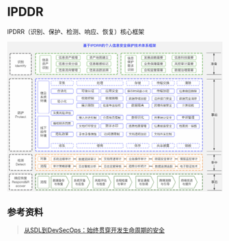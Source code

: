 # IPDDR

IPDRR（识别、保护、检测、响应、恢复）核心框架

![IPDDR](images/IPDDR.png)

## 参考资料

>[从SDL到DevSecOps：始终贯穿开发生命周期的安全](https://www.secpulse.com/archives/133336.html)